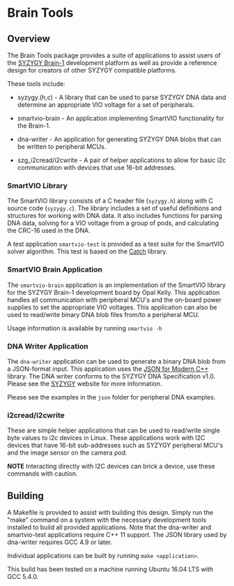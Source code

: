 # Brain Tools

## Overview

The Brain Tools package provides a suite of applications to assist users
of the [SYZYGY Brain-1](http://syzygyfpga.io/hub/) development platform
as well as provide a reference design for creators of other SYZYGY
compatible platforms.

These tools include:

- syzygy.(h,c) - A library that can be used to parse SYZYGY DNA data and
determine an appropriate VIO voltage for a set of peripherals.

- smartvio-brain - An application implementing SmartVIO functionality for
the Brain-1.

- dna-writer - An application for generating SYZYGY DNA blobs that can be
written to peripheral MCUs.

- szg\_i2cread/i2cwrite - A pair of helper applications to allow for basic
i2c communication with devices that use 16-bit addresses.

### SmartVIO Library

The SmartVIO library consists of a C header file (`syzygy.h`) along with
C source code (`syzygy.c`). The library includes a set of useful definitions
and structures for working with DNA data. It also includes functions for
parsing DNA data, solving for a VIO voltage from a group of pods, and
calculating the CRC-16 used in the DNA.

A test application `smartvio-test` is provided as a test suite for the
SmartVIO solver algorithm. This test is based on the
[Catch](https://github.com/catchorg/Catch2) library.

### SmartVIO Brain Application

The `smartvio-brain` application is an implementation of the SmartVIO library
for the SYZYGY Brain-1 development board by Opal Kelly. This application
handles all communication with peripheral MCU's and the on-board power
supplies to set the appropriate VIO voltages. This application can also be
used to read/write binary DNA blob files from/to a peripheral MCU.

Usage information is available by running `smartvio -h`

### DNA Writer Application

The `dna-writer` application can be used to generate a binary DNA blob from
a JSON-format input. This application uses the
[JSON for Modern C++](https://github.com/nlohmann/json) library. The DNA
writer conforms to the SYZYGY DNA Specification v1.0. Please see the
[SYZYGY](http://syzygyfpga.io/) website for more information.

Please see the examples in the `json` folder for peripheral DNA examples.

### i2cread/i2cwrite

These are simple helper applications that can be used to read/write single
byte values to i2c devices in Linux. These applications work with I2C devices
that have 16-bit sub-addresses such as SYZYGY peripheral MCU's and the
image sensor on the camera pod.

**NOTE** Interacting directly with I2C devices can brick a device, use these
commands with caution.

## Building

A Makefile is provided to assist with building this design. Simply run the
"make" command on a system with the necessary development tools installed to
build all provided applications. Note that the dna-writer and smartvio-test
applications require C++ 11 support. The JSON library used by dna-writer
requires GCC 4.9 or later.

Individual applications can be built by running `make <application>`.

This build has been tested on a machine running Ubuntu 16.04 LTS with
GCC 5.4.0.
